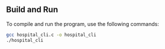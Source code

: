## Build and Run

To compile and run the program, use the following commands:

```bash
gcc hospital_cli.c -o hospital_cli
./hospital_cli
